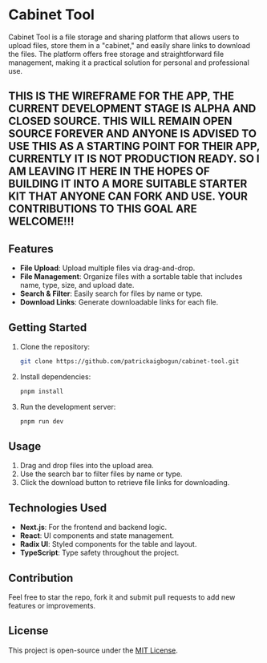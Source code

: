 

# Cabinet Tool

Cabinet Tool is a file storage and sharing platform that allows users to upload files, store them in a "cabinet," and easily share links to download the files. The platform offers free storage and straightforward file management, making it a practical solution for personal and professional use.

## THIS IS THE WIREFRAME FOR THE APP, THE CURRENT DEVELOPMENT STAGE IS ALPHA AND CLOSED SOURCE. THIS WILL REMAIN OPEN SOURCE FOREVER AND ANYONE IS ADVISED TO USE THIS AS A STARTING POINT FOR THEIR APP, CURRENTLY IT IS NOT PRODUCTION READY. SO I AM LEAVING IT HERE IN THE HOPES OF BUILDING IT INTO A MORE SUITABLE STARTER KIT THAT ANYONE CAN FORK AND USE. YOUR CONTRIBUTIONS TO THIS GOAL ARE WELCOME!!!

## Features

- **File Upload**: Upload multiple files via drag-and-drop.
- **File Management**: Organize files with a sortable table that includes name, type, size, and upload date.
- **Search & Filter**: Easily search for files by name or type.
- **Download Links**: Generate downloadable links for each file.

## Getting Started

1. Clone the repository:
   ```bash
   git clone https://github.com/patrickaigbogun/cabinet-tool.git
   ```
2. Install dependencies:
   ```bash
   pnpm install
   ```
3. Run the development server:
   ```bash
   pnpm run dev
   ```

## Usage

1. Drag and drop files into the upload area.
2. Use the search bar to filter files by name or type.
3. Click the download button to retrieve file links for downloading.

## Technologies Used

- **Next.js**: For the frontend and backend logic.
- **React**: UI components and state management.
- **Radix UI**: Styled components for the table and layout.
- **TypeScript**: Type safety throughout the project.
  
## Contribution

Feel free to star the repo, fork it and submit pull requests to add new features or improvements.

## License

This project is open-source under the [MIT License](LICENSE).

